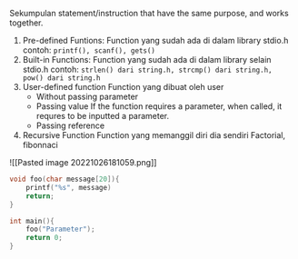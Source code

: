 Sekumpulan statement/instruction that have the same purpose, and works together.
1. Pre-defined Funtions:
   Function yang sudah ada di dalam library stdio.h contoh: `printf(), scanf(), gets()`
2. Built-in Functions:
   Function yang sudah ada di dalam library selain stdio.h
   contoh: `strlen() dari string.h, strcmp() dari string.h, pow() dari string.h`
3. User-defined function
   Function yang dibuat oleh user
   - Without passing parameter
   - Passing value
     If the function requires a parameter, when called, it requres to be inputted a parameter.
   - Passing reference
4. Recursive Function
   Function yang memanggil diri dia sendiri
   Factorial, fibonnaci
   
![[Pasted image 20221026181059.png]]


``` c
void foo(char message[20]){
	printf("%s", message)
	return;
}

int main(){
	foo("Parameter");
	return 0;
}
```


